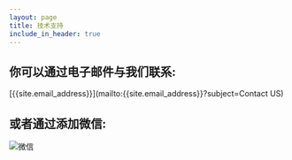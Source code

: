```yaml
---
layout: page
title: 技术支持
include_in_header: true
---
```


## 你可以通过电子邮件与我们联系:
[{{site.email_address}}](mailto:{{site.email_address}}?subject=Contact US)

## 或者通过添加微信:

![微信](https://oss.douwantech.com/assets/qrcode.jpg)